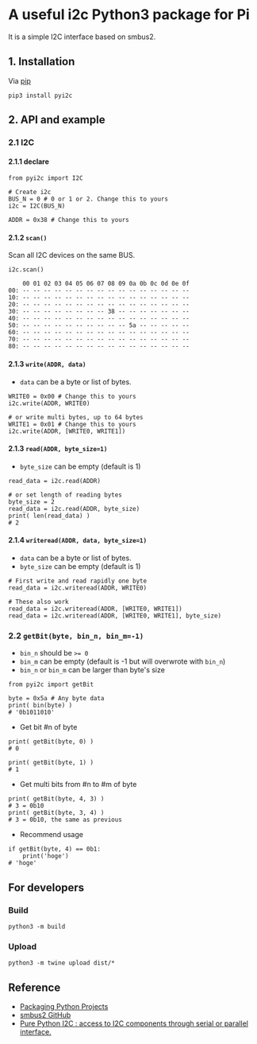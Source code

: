 # A useful i2c Python3 package for Pi
It is a simple I2C interface based on smbus2.



## 1. Installation
Via [pip](https://pypi.org/project/pyi2c/)
```
pip3 install pyi2c
```



## 2. API and example
### 2.1 I2C
#### 2.1.1 declare
```
from pyi2c import I2C

# Create i2c
BUS_N = 0 # 0 or 1 or 2. Change this to yours
i2c = I2C(BUS_N)

ADDR = 0x38 # Change this to yours
```

#### 2.1.2 `scan()`
Scan all I2C devices on the same BUS.
```
i2c.scan()
```

```
    00 01 02 03 04 05 06 07 08 09 0a 0b 0c 0d 0e 0f
00: -- -- -- -- -- -- -- -- -- -- -- -- -- -- -- --
10: -- -- -- -- -- -- -- -- -- -- -- -- -- -- -- --
20: -- -- -- -- -- -- -- -- -- -- -- -- -- -- -- --
30: -- -- -- -- -- -- -- -- 38 -- -- -- -- -- -- --
40: -- -- -- -- -- -- -- -- -- -- -- -- -- -- -- --
50: -- -- -- -- -- -- -- -- -- -- 5a -- -- -- -- --
60: -- -- -- -- -- -- -- -- -- -- -- -- -- -- -- --
70: -- -- -- -- -- -- -- -- -- -- -- -- -- -- -- --
80: -- -- -- -- -- -- -- -- -- -- -- -- -- -- -- --
```

#### 2.1.3 `write(ADDR, data)`
- `data` can be a byte or list of bytes.
```
WRITE0 = 0x00 # Change this to yours
i2c.write(ADDR, WRITE0)

# or write multi bytes, up to 64 bytes
WRITE1 = 0x01 # Change this to yours
i2c.write(ADDR, [WRITE0, WRITE1])
```

#### 2.1.3 `read(ADDR, byte_size=1)`
- `byte_size` can be empty (default is 1)
```
read_data = i2c.read(ADDR)

# or set length of reading bytes
byte_size = 2
read_data = i2c.read(ADDR, byte_size)
print( len(read_data) )
# 2
```

#### 2.1.4 `writeread(ADDR, data, byte_size=1)`
- `data` can be a byte or list of bytes.
- `byte_size` can be empty (default is 1)
```
# First write and read rapidly one byte
read_data = i2c.writeread(ADDR, WRITE0)

# These also work
read_data = i2c.writeread(ADDR, [WRITE0, WRITE1])
read_data = i2c.writeread(ADDR, [WRITE0, WRITE1], byte_size)
```



### 2.2 `getBit(byte, bin_n, bin_m=-1)`
- `bin_n` should be `>= 0`
- `bin_m` can be empty (default is -1 but will overwrote with `bin_n`)
- `bin_n` or `bin_m` can be larger than byte's size
```
from pyi2c import getBit

byte = 0x5a # Any byte data
print( bin(byte) )
# '0b1011010'
```

- Get bit #n of byte
```
print( getBit(byte, 0) )
# 0

print( getBit(byte, 1) )
# 1
```

- Get multi bits from #n to #m of byte
```
print( getBit(byte, 4, 3) )
# 3 = 0b10
print( getBit(byte, 3, 4) )
# 3 = 0b10, the same as previous

```

- Recommend usage
```
if getBit(byte, 4) == 0b1:
    print('hoge')
# 'hoge'
```



## For developers
### Build
```
python3 -m build
```

### Upload
```
python3 -m twine upload dist/*
```



## Reference
- [Packaging Python Projects](https://packaging.python.org/tutorials/packaging-projects/)
- [smbus2 GitHub](https://github.com/kplindegaard/smbus2)
- [Pure Python I2C : access to I2C components through serial or parallel interface.](http://pyi2c.sourceforge.net/)
